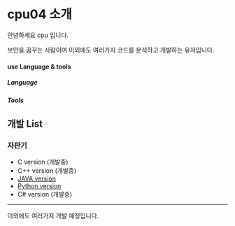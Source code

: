# cpu04 소개
안녕하세요 cpu 입니다.

보안을 꿈꾸는 사람이며 이외에도 여러가지 코드를 분석하고 개발하는 유저입니다.

#### use Language & tools
##### Language

##### Tools

## 개발 List
### 자판기
* C version (개발중)
* C++ version (개발중)
* [JAVA version](https://github.com/cpu04/Vending_machine_java.ver)
* [Python version](https://github.com/cpu04/Vending_machine_python.ver)
* C# version (개발중)

***
이외에도 여러가지 개발 예정입니다.
